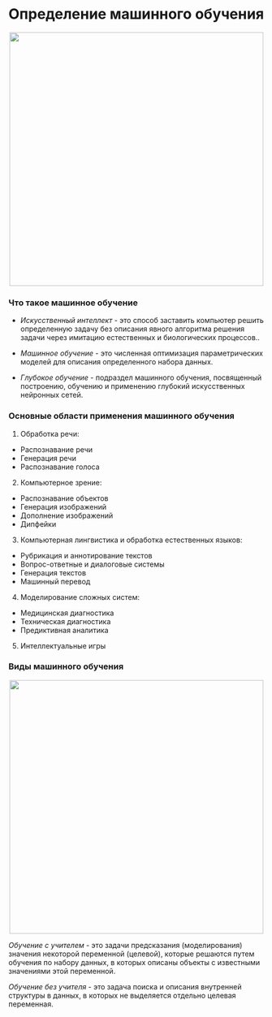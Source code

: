 # Определение машинного обучения


<p align="center">
  <img src="https://github.com/majakovsky/ML/assets/90866868/f51eca06-074d-4314-be38-7849e59007e1" width="500"" />
</p>

### Что такое машинное обучение

- *Искусственный интеллект* - это способ заставить компьютер решить определенную задачу без описания явного алгоритма решения задачи через имитацию естественных и биологических процессов..

- *Машинное обучение* - это численная оптимизация параметрических моделей для описания определенного набора данных.

- *Глубокое обучение* - подраздел машинного обучения, посвященный построению, обучению и применению глубокий искусственных нейронных сетей.

### Основные области применения машинного обучения

1. Обработка речи: 

  - Распознавание речи
  - Генерация речи
  - Распознавание голоса

2. Компьютерное зрение: 

  - Распознавание объектов
  - Генерация изображений
  - Дополнение изображений
  - Дипфейки

3. Компьютерная лингвистика и обработка естественных языков:

  - Рубрикация и аннотирование текстов
  - Вопрос-ответные и диалоговые системы
  - Генерация текстов
  - Машинный перевод

4. Моделирование сложных систем:

  - Медицинская диагностика
  - Техническая диагностика
  - Предиктивная аналитика

5. Интеллектуальные игры

### Виды машинного обучения 

<p align="center">
  <img src="https://github.com/majakovsky/ML/assets/90866868/90791aaf-223b-432c-9d57-ce1ee47b3fef" width="500"" />
</p>

*Обучение с учителем* - это задачи предсказания (моделирования) значения некоторой переменной (целевой), которые решаются путем обучения по набору данных, в которых описаны объекты с известными значениями этой переменной.

*Обучение без учителя* - это задача поиска и описания внутренней структуры в данных, в которых не выделяется отдельно целевая переменная.






